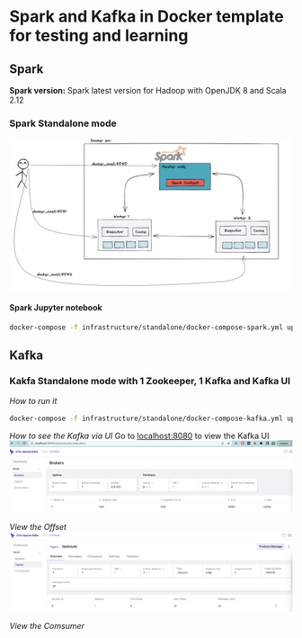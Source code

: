 # Spark and Kafka in Docker template for testing and learning
## Spark
**Spark version:**
Spark latest version for Hadoop with OpenJDK 8 and Scala 2.12

### Spark Standalone mode
![Spark master and Worker architecture](assets/img/2023-03-12-00-01-13.png)
#### Spark Jupyter notebook
```bash
docker-compose -f infrastructure/standalone/docker-compose-spark.yml up -d
```

## Kafka
### Kakfa Standalone mode with 1 Zookeeper, 1 Kafka and Kafka UI
*How to run it*
```bash
docker-compose -f infrastructure/standalone/docker-compose-kafka.yml up -d
```

*How to see the Kafka via UI*
Go to [localhost:8080](localhost:8080) to view the Kafka UI
![Kafka UI](assets/img/2023-03-12-10-05-18.png)

*View the Offset*
![](assets/img/2023-03-12-10-12-04.png)

*View the Comsumer*

